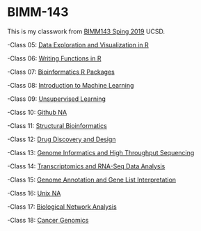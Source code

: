 # BIMM-143

This is my classwork from [BIMM143 Sping 2019](https://bioboot.github.io/bimm143_S19/) UCSD.

-Class 05: [Data Exploration and Visualization in R](https://github.com/KhoiDTran/bimm143/blob/master/Class05/Class05.md)  

-Class 06: [Writing Functions in R]()  

-Class 07: [Bioinformatics R Packages]()  

-Class 08: [Introduction to Machine Learning]()  

-Class 09: [Unsupervised Learning]()  

-Class 10: [Github NA]()  

-Class 11: [Structural Bioinformatics]()  

-Class 12: [Drug Discovery and Design]()  

-Class 13: [Genome Informatics and High Throughput Sequencing]()

-Class 14: [Transcriptomics and RNA-Seq Data Analysis]()  

-Class 15: [Genome Annotation and Gene List Interpretation]()

-Class 16: [Unix NA]()

-Class 17: [Biological Network Analysis]()  

-Class 18: [Cancer Genomics]()  
 

